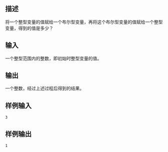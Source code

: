 ## 描述


将一个整型变量的值赋给一个布尔型变量，再将这个布尔型变量的值赋给一个整型变量，得到的值是多少？

## 输入


一个整型范围内的整数，即初始时整型变量的值。

## 输出


一个整数，经过上述过程后得到的结果。

## 样例输入


```
3
```


## 样例输出


```
1
```


